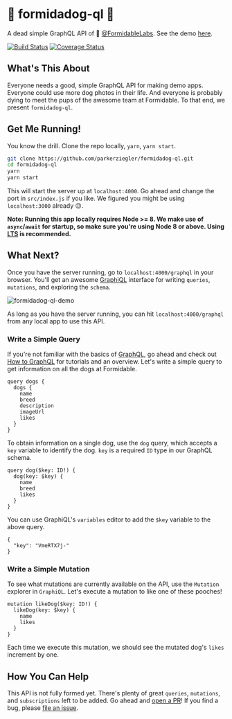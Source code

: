 # 🐶 formidadog-ql 🐶

A dead simple GraphQL API of 🐶 [@FormidableLabs](https://github.com/FormidableLabs). See the demo [here](https://formidadog-ql.herokuapp.com/graphql).

[![Build Status](https://travis-ci.org/parkerziegler/formidadog-ql.svg?branch=main)](https://travis-ci.org/parkerziegler/formidadog-ql)
[![Coverage Status](https://coveralls.io/repos/github/parkerziegler/formidadog-ql/badge.svg?branch=main)](https://coveralls.io/github/parkerziegler/formidadog-ql?branch=main)

## What's This About

Everyone needs a good, simple GraphQL API for making demo apps. Everyone could use more dog photos in their life. And everyone is probably dying to meet the pups of the awesome team at Formidable. To that end, we present `formidadog-ql`.

## Get Me Running!

You know the drill. Clone the repo locally, `yarn`, `yarn start`.

```sh
git clone https://github.com/parkerziegler/formidadog-ql.git
cd formidadog-ql
yarn
yarn start
```

This will start the server up at `localhost:4000`. Go ahead and change the port in `src/index.js` if you like. We figured you might be using `localhost:3000` already 😉.

**Note: Running this app locally requires Node >= 8. We make use of `async`/`await` for startup, so make sure you're using Node 8 or above. Using [LTS](https://nodejs.org/en/) is recommended.**

## What Next?

Once you have the server running, go to `localhost:4000/graphql` in your browser. You'll get an awesome [GraphiQL](https://github.com/graphql/graphiql) interface for writing `queries`, `mutations`, and exploring the `schema`.

![formidadog-ql-demo](/static/formidadog-ql.gif)

As long as you have the server running, you can hit `localhost:4000/graphql` from any local app to use this API.

### Write a Simple Query

If you're not familiar with the basics of [GraphQL](https://graphql.org/), go ahead and check out [How to GraphQL](https://www.howtographql.com/) for tutorials and an overview. Let's write a simple query to get information on all the dogs at Formidable.

```
query dogs {
  dogs {
    name
    breed
    description
    imageUrl
    likes
  }
}
```

To obtain information on a single dog, use the `dog` query, which accepts a `key` variable to identify the dog. `key` is a required `ID` type in our GraphQL schema.

```
query dog($key: ID!) {
  dog(key: $key) {
    name
    breed
    likes
  }
}
```

You can use GraphiQL's `variables` editor to add the `$key` variable to the above query.

```
{
  "key": "VmeRTX7j-"
}
```

### Write a Simple Mutation

To see what mutations are currently available on the API, use the `Mutation` explorer in `GraphiQL`. Let's execute a mutation to like one of these pooches!

```
mutation likeDog($key: ID!) {
  likeDog(key: $key) {
    name
    likes
  }
}
```

Each time we execute this mutation, we should see the mutated dog's `likes` increment by one.

## How You Can Help

This API is not fully formed yet. There's plenty of great `queries`, `mutations`, and `subscriptions` left to be added. Go ahead and [open a PR](https://github.com/parkerziegler/formidadog-ql/pulls)! If you find a bug, please [file an issue](https://github.com/parkerziegler/formidadog-ql/issues).
